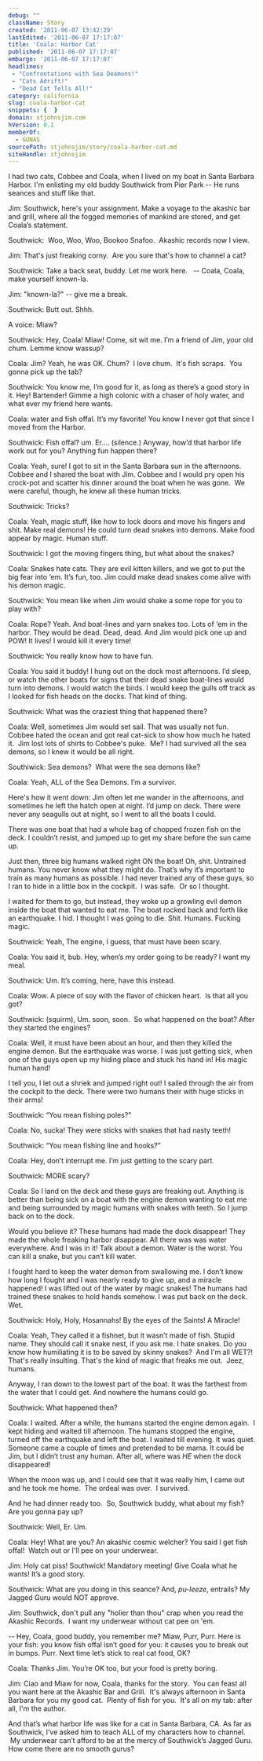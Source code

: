```yaml
---
debug: ""
className: Story
created: '2011-06-07 13:42:29'
lastEdited: '2011-06-07 17:17:07'
title: 'Coala: Harbor Cat'
published: '2011-06-07 17:17:07'
embargo: '2011-06-07 17:17:07'
headlines:
 - "Confrontations with Sea Deamons!"
 - "Cats Adrift!"
 - "Dead Cat Tells All!"
category: california
slug: coala-harbor-cat
snippets: {  }
domain: stjohnsjim.com
hVersion: 0.1
memberOf:
  - GUNAS
sourcePath: stjohnsjim/story/coala-harbor-cat.md
siteHandle: stjohnsjim
---
```

I had two cats, Cobbee and Coala, when I lived on my boat in Santa Barbara Harbor. I'm enlisting my old buddy Southwick from Pier Park -- He runs seances and stuff like that.

Jim: Southwick, here's your assignment. Make a voyage to the akashic bar and grill, where all the fogged memories of mankind are stored, and get Coala&rsquo;s statement.

Southwick: &nbsp;Woo, Woo, Woo, Bookoo Snafoo. &nbsp;Akashic records now I view.

Jim: That's just freaking corny. &nbsp;Are you sure that's how to channel a cat?
<div class="siteInvitation"></div>
Southwick: Take a back seat, buddy. Let me work here. &nbsp; -- Coala, Coala, make yourself known-la.

Jim: &quot;known-la?&quot; -- give me a break.

Southwick: Butt out. Shhh.

A voice: Miaw?

Southwick: Hey, Coala! Miaw! Come, sit wit me. I&rsquo;m a friend of Jim, your old chum. Lemme know wassup?

Coala: Jim? Yeah, he was OK. Chum? &nbsp;I love chum. &nbsp;It's fish scraps. &nbsp;You gonna pick up the tab?

Southwick: You know me, I&rsquo;m good for it, as long as there&rsquo;s a good story in it. Hey! Bartender! Gimme a high colonic with a chaser of holy water, and what ever my friend here wants.

Coala: water and fish offal. It&rsquo;s my favorite! You know I never got that since I moved from the Harbor.

Southwick: Fish offal? um. Er.... (silence.) Anyway, how&rsquo;d that harbor life work out for you? Anything fun happen there?

Coala: Yeah, sure! I got to sit in the Santa Barbara sun in the afternoons. Cobbee and I shared the boat with Jim. Cobbee and I would pry open his crock-pot and scatter his dinner around the boat when he was gone. &nbsp;We were careful, though, he knew all these human tricks.

Southwick: Tricks?

Coala: Yeah, magic stuff, like how to lock doors and move his fingers and shit. Make real demons! He could turn dead snakes into demons. Make food appear by magic. Human stuff.

Southwick: I got the moving fingers thing, but what about the snakes?

Coala: Snakes hate cats. They are evil kitten killers, and we got to put the big fear into &lsquo;em. It&rsquo;s fun, too. Jim could make dead snakes come alive with his demon magic.

Southwick: You mean like when Jim would shake a some rope for you to play with?

Coala: Rope? Yeah. And boat-lines and yarn snakes too. Lots of &lsquo;em in the harbor. They would be dead. Dead, dead. And Jim would pick one up and POW! It lives! I would kill it every time!

Southwick: You really know how to have fun.

Coala: You said it buddy! I hung out on the dock most afternoons. I&rsquo;d sleep, or watch the other boats for signs that their dead snake boat-lines would turn into demons. I would watch the birds. I would keep the gulls off track as I looked for fish heads on the docks. That kind of thing.

Southwick: What was the craziest thing that happened there?

Coala: Well, sometimes Jim would set sail. That was usually not fun. Cobbee hated the ocean and got real cat-sick to show how much he hated it. &nbsp;Jim lost lots of shirts to Cobbee's puke. &nbsp;Me? I had survived all the sea demons, so I knew it would be all right.

Southiwick: Sea demons? &nbsp;What were the sea demons like?

Coala: Yeah, ALL of the Sea Demons. I&rsquo;m a survivor.

Here's how it went down:&nbsp;Jim often let me wander in the afternoons, and sometimes he left the hatch open at night. I&rsquo;d jump on deck. There were never any seagulls out at night, so I went to all the boats I could.

There was one boat that had a whole bag of chopped frozen fish on the deck. I couldn&rsquo;t resist, and jumped up to get my share before the sun came up.

Just then, three big humans walked right ON the boat! Oh, shit. Untrained humans. You never know what they might do. That&rsquo;s why it&rsquo;s important to train as many humans as possible. I had never trained any of these guys, so I ran to hide in a little box in the cockpit. &nbsp;I was safe. &nbsp;Or so I thought.

I waited for them to go, but instead, they woke up a growling evil demon inside the boat that wanted to eat me. The boat rocked back and forth like an earthquake. I hid. I thought I was going to die. Shit. Humans. Fucking magic.

Southwick: Yeah, The engine, I guess, that must have been scary.

Coala: You said it, bub. Hey, when&rsquo;s my order going to be ready? I want my meal.

Southwick: Um. It&rsquo;s coming, here, have this instead.

Coala: Wow. A piece of soy with the flavor of chicken heart. &nbsp;Is that all you got?

Southwick: (squirm), Um. soon, soon. &nbsp;So what happened on the boat? After they started the engines?

Coala: Well, it must have been about an hour, and then they killed the engine demon. But the earthquake was worse. I was just getting sick, when one of the guys open up my hiding place and stuck his hand in! His magic human hand!

I tell you, I let out a shriek and jumped right out! I sailed through the air from the cockpit to the deck. There were two humans their with huge sticks in their arms!

Southwick: &ldquo;You mean fishing poles?&rdquo;

Coala: No, sucka! They were sticks with snakes that had nasty teeth!

Southwick: &ldquo;You mean fishing line and hooks?&rdquo;

<div class="siteInvitation"></div>
Coala: Hey, don&rsquo;t interrupt me. I&rsquo;m just getting to the scary part.

Southwick: MORE scary?

Coala: So I land on the deck and these guys are freaking out. Anything is better than being sick on a boat with the engine demon wanting to eat me and being surrounded by magic humans with snakes with teeth. So I jump back on to the dock.

Would you believe it? These humans had made the dock disappear! They made the whole freaking harbor disappear. All there was was water everywhere. And I was in it! Talk about a demon. Water is the worst. You can kill a snake, but you can&rsquo;t kill water.

I fought hard to keep the water demon from swallowing me. I don&rsquo;t know how long I fought and I was nearly ready to give up, and a miracle happened! I was lifted out of the water by magic snakes! The humans had trained these snakes to hold hands somehow. I was put back on the deck. Wet.

Southwick: Holy, Holy, Hosannahs! By the eyes of the Saints! A Miracle!

<div class="siteInvitation"></div>
Coala: Yeah, They called it a fishnet, but it wasn&rsquo;t made of fish. Stupid name. They should call it snake nest, if you ask me. I hate snakes. Do you know how humiliating it is to be saved by skinny snakes? &nbsp;And I'm all WET?! That's really insulting. That's the kind of magic that freaks me out. &nbsp;Jeez, humans.

Anyway, I ran down to the lowest part of the boat. It was the farthest from the water that I could get. And nowhere the humans could go.

Southwick: What happened then?

Coala: I waited. After a while, the humans started the engine demon again. &nbsp;I kept hiding and waited till afternoon. The humans stopped the engine, turned off the earthquake and left the boat. I waited till evening. It was quiet. Someone came a couple of times and pretended to be mama. It could be Jim, but I didn&rsquo;t trust any human. After all, where was _HE_ when the dock disappeared!

When the moon was up, and I could see that it was really him, I came out and he took me home. &nbsp;The ordeal was over. &nbsp;I survived.

And he had dinner ready too. &nbsp;So, Southwick buddy, what about my fish? Are you gonna pay up?

Southwick: Well, Er. Um.

<div class="siteInvitation"></div>
Coala: Hey! What are you? An akashic cosmic welcher? You said I get fish offal! &nbsp;Watch out or I'll pee on your underwear.

Jim: Holy cat piss! Southwick! Mandatory meeting! Give Coala what he wants! It&rsquo;s a good story.

Southwick: What are you doing in this seance? And, _pu-leeze_, entrails? My Jagged Guru would NOT approve.

Jim: Southwick, don't pull any &quot;holier than thou&quot; crap when you read the Akashic Records. &nbsp;I want my underwear without cat pee on 'em.

-- Hey, Coala, good buddy, you remember me? Miaw, Purr, Purr. Here is your fish: you know fish offal isn&rsquo;t good for you: it causes you to break out in bumps. Purr. Next time let&rsquo;s stick to real cat food, OK?

Coala: Thanks Jim. You&rsquo;re OK too, but your food is pretty boring.

Jim: Ciao and Miaw for now, Coala, thanks for the story. &nbsp;You can feast all you want here at the Akashic Bar and Grill. &nbsp;It's always afternoon in Santa Barbara for you my good cat. &nbsp;Plenty of fish for you. &nbsp;It's all on my tab: after all, I'm the author.

And that&rsquo;s what harbor life was like for a cat in Santa Barbara, CA. As far as Southwick, I&rsquo;ve asked him to teach ALL of my characters how to channel. &nbsp;My underwear can&rsquo;t afford to be at the mercy of Southwick&rsquo;s Jagged Guru. How come there are no smooth gurus?
